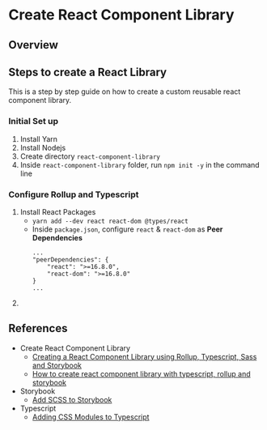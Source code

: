 # Create React Component Library

## Overview

## Steps to create a React Library

This is a step by step guide on how to create a custom reusable react component library.

### Initial Set up

1. Install Yarn
2. Install Nodejs
3. Create directory `react-component-library`
4. Inside `react-component-library` folder, run `npm init -y` in the command line

### Configure Rollup and Typescript

1. Install React Packages
    - `yarn add --dev react react-dom @types/react`
    - Inside `package.json`, configure `react` & `react-dom` as **Peer Dependencies**
        ```
        ...
        "peerDependencies": {
            "react": ">=16.8.0",
            "react-dom": ">=16.8.0"
        }
        ...
        ```
2. 




## References
- Create React Component Library
    - [Creating a React Component Library using Rollup, Typescript, Sass and Storybook](https://blog.harveydelaney.com/creating-your-own-react-component-library/)
    - [How to create react component library with typescript, rollup and storybook](https://medium.com/@dennisschneider/how-to-create-a-react-component-library-with-typescript-rollup-js-and-storybook-cc3fe95c9c44)
- Storybook
    - [Add SCSS to Storybook](https://dev.to/mdrahiem/add-less-scss-global-styles-in-storybook-1k50)
- Typescript
    - [Adding CSS Modules to Typescript](https://spin.atomicobject.com/2020/06/22/css-module-typescript/)
    